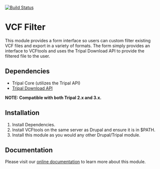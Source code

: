 [![Build Status](https://travis-ci.org/UofS-Pulse-Binfo/vcf_filter.svg?branch=master)](https://travis-ci.org/UofS-Pulse-Binfo/vcf_filter)

# VCF Filter

This module provides a form interface so users can custom filter existing VCF files and export in a variety of formats. The form simply provides an interface to VCFtools and uses the Tripal Download API to provide the filtered file to the user.

## Dependencies
- Tripal Core (utilizes the Tripal API)
- [Tripal Download API](https://github.com/tripal/trpdownload_api)

**NOTE: Compatible with both Tripal 2.x and 3.x.**

## Installation
1. Install Dependencies.
2. Install VCFtools on the same server as Drupal and ensure it is in $PATH.
3. Install this module as you would any other Drupal/Tripal module.

## Documentation
Please visit our [online documentation](https://vcf-filter.readthedocs.io/en/latest/) to learn more about this module.
